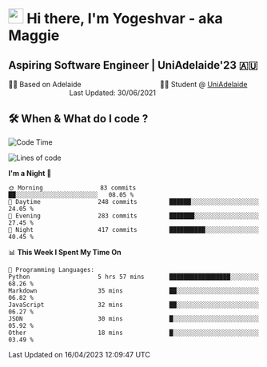 <h1><img src="https://emojis.slackmojis.com/emojis/images/1531849430/4246/blob-sunglasses.gif?1531849430" width="30"/> Hi there, I'm Yogeshvar - aka Maggie</h1>

## Aspiring Software Engineer | UniAdelaide'23 🇦🇺  
🏂🏻  Based on Adelaide &nbsp;&nbsp;&nbsp;&nbsp;&nbsp;&nbsp;&nbsp;&nbsp;&nbsp;&nbsp;&nbsp;&nbsp;&nbsp;&nbsp;&nbsp;&nbsp;&nbsp;&nbsp;&nbsp;&nbsp;&nbsp;&nbsp;&nbsp;&nbsp;&nbsp;&nbsp;&nbsp;&nbsp;&nbsp;&nbsp;&nbsp;&nbsp;&nbsp;&nbsp;&nbsp;&nbsp;&nbsp;&nbsp;&nbsp;👨‍💻 Student @ [UniAdelaide](https://www.adelaide.edu.au)   &nbsp;&nbsp;&nbsp;&nbsp;&nbsp;&nbsp;&nbsp;&nbsp;&nbsp;&nbsp;&nbsp;&nbsp;&nbsp;&nbsp;&nbsp;&nbsp;&nbsp;&nbsp;&nbsp;&nbsp;&nbsp;&nbsp;&nbsp;&nbsp;&nbsp;&nbsp;&nbsp;&nbsp;&nbsp;&nbsp;&nbsp;Last Updated: 30/06/2021

## 🛠 When & What do I code ?  

<!--START_SECTION:waka-->
![Code Time](http://img.shields.io/badge/Code%20Time-2%2C080%20hrs%2059%20mins-blue)

![Lines of code](https://img.shields.io/badge/From%20Hello%20World%20I%27ve%20Written-3.5%20million%20lines%20of%20code-blue)

**I'm a Night 🦉** 

```text
🌞 Morning                83 commits          ██░░░░░░░░░░░░░░░░░░░░░░░   08.05 % 
🌆 Daytime                248 commits         ██████░░░░░░░░░░░░░░░░░░░   24.05 % 
🌃 Evening                283 commits         ███████░░░░░░░░░░░░░░░░░░   27.45 % 
🌙 Night                  417 commits         ██████████░░░░░░░░░░░░░░░   40.45 % 
```


📊 **This Week I Spent My Time On** 

```text
💬 Programming Languages: 
Python                   5 hrs 57 mins       █████████████████░░░░░░░░   68.26 % 
Markdown                 35 mins             ██░░░░░░░░░░░░░░░░░░░░░░░   06.82 % 
JavaScript               32 mins             ██░░░░░░░░░░░░░░░░░░░░░░░   06.27 % 
JSON                     30 mins             █░░░░░░░░░░░░░░░░░░░░░░░░   05.92 % 
Other                    18 mins             █░░░░░░░░░░░░░░░░░░░░░░░░   03.49 % 
```


 Last Updated on 16/04/2023 12:09:47 UTC
<!--END_SECTION:waka-->
